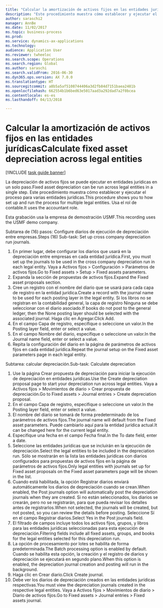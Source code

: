 ```yaml
--- 
title: "Calcular la amortización de activos fijos en las entidades jurídicas"
description: "Este procedimiento muestra cómo establecer y ejecutar el proceso de depreciación para varias entidades jurídicas."
author: saraschi2
manager: AnnBe
ms.date: 11/02/2017
ms.topic: business-process
ms.prod: 
ms.service: dynamics-ax-applications
ms.technology: 
audience: Application User
ms.reviewer: twheeloc
ms.search.scope: Operations
ms.search.region: Global
ms.author: saraschi
ms.search.validFrom: 2016-06-30
ms.dyn365.ops.version: AX 7.0.0
ms.translationtype: HT
ms.sourcegitcommit: a8b5a5af5108744406a3d2fb84d7151baea2481b
ms.openlocfilehash: 662554b1b6bed63e5017aad3a292dad7a2f0bcea
ms.contentlocale: es-es
ms.lasthandoff: 04/13/2018

---
```

# <a name="calculate-fixed-asset-depreciation-across-legal-entities"></a><span data-ttu-id="cf45e-103">Calcular la amortización de activos fijos en las entidades jurídicas</span><span class="sxs-lookup"><span data-stu-id="cf45e-103">Calculate fixed asset depreciation across legal entities</span></span>

[!INCLUDE [task guide banner](../../includes/task-guide-banner.md)]

<span data-ttu-id="cf45e-104">La depreciación de activos fijos se puede ejecutar en entidades jurídicas en un solo paso.</span><span class="sxs-lookup"><span data-stu-id="cf45e-104">Fixed asset depreciation can be run across legal entities in a single step.</span></span> <span data-ttu-id="cf45e-105">Este procedimiento muestra cómo establecer y ejecutar el proceso para varias entidades jurídicas.</span><span class="sxs-lookup"><span data-stu-id="cf45e-105">This procedure shows you to how set up and run the process for multiple legal entities.</span></span> <span data-ttu-id="cf45e-106">Usa el rol de contable.</span><span class="sxs-lookup"><span data-stu-id="cf45e-106">It uses the accountant role.</span></span>  

<span data-ttu-id="cf45e-107">Esta grabación usa la empresa de demostración USMF.</span><span class="sxs-lookup"><span data-stu-id="cf45e-107">This recording uses the USMF demo company.</span></span>


<span data-ttu-id="cf45e-108">Subtarea de (16) pasos: Configure diarios de ejecución de depreciación entre empresas.</span><span class="sxs-lookup"><span data-stu-id="cf45e-108">Steps (16) Sub-task: Set up cross company depreciation run journals.</span></span> 

1. <span data-ttu-id="cf45e-109">En primer lugar, debe configurar los diarios que usará en la depreciación entre empresas en cada entidad jurídica.</span><span class="sxs-lookup"><span data-stu-id="cf45e-109">First, you must set up the journals to be used in the cross company depreciation run in each legal entity.</span></span> <span data-ttu-id="cf45e-110">Vaya a Activos fijos > Configuración > Parámetros de activos fijos.</span><span class="sxs-lookup"><span data-stu-id="cf45e-110">Go to Fixed assets > Setup > Fixed assets parameters.</span></span> 
2. <span data-ttu-id="cf45e-111">Expanda la sección de propuestas de activos fijos.</span><span class="sxs-lookup"><span data-stu-id="cf45e-111">Expand the Fixed asset proposals section.</span></span> 
3. <span data-ttu-id="cf45e-112">Cree un registro con el nombre del diario que se usará para cada capa de registro en la entidad jurídica.</span><span class="sxs-lookup"><span data-stu-id="cf45e-112">Create a record with the journal name to be used for each posting layer in the legal entity.</span></span> <span data-ttu-id="cf45e-113">Si los libros no se registran en la contabilidad general, la capa de registro Ninguna se debe seleccionar con el diario asociado.</span><span class="sxs-lookup"><span data-stu-id="cf45e-113">If books do not post to the general ledger, then the None posting layer should be selected with the associated journal.</span></span> <span data-ttu-id="cf45e-114">Haga clic en Agregar.</span><span class="sxs-lookup"><span data-stu-id="cf45e-114">Click Add.</span></span> 
4. <span data-ttu-id="cf45e-115">En el campo Capa de registro, especifique o seleccione un valor.</span><span class="sxs-lookup"><span data-stu-id="cf45e-115">In the Posting layer field, enter or select a value.</span></span> 
5. <span data-ttu-id="cf45e-116">En el campo Nombre del diario, especifique o seleccione un valor.</span><span class="sxs-lookup"><span data-stu-id="cf45e-116">In the Journal name field, enter or select a value.</span></span> 
6. <span data-ttu-id="cf45e-117">Repita la configuración del diario en la página de parámetros de activos fijos en cada entidad jurídica.</span><span class="sxs-lookup"><span data-stu-id="cf45e-117">Repeat the journal setup on the Fixed asset parameters page in each legal entity.</span></span> 

<span data-ttu-id="cf45e-118">Subtarea: calcular depreciación.</span><span class="sxs-lookup"><span data-stu-id="cf45e-118">Sub-task: Calculate depreciation</span></span>

1. <span data-ttu-id="cf45e-119">Use la página Crear propuesta de depreciación para iniciar la ejecución de depreciación en entidades jurídicas.</span><span class="sxs-lookup"><span data-stu-id="cf45e-119">Use the Create depreciation proposal page to start your depreciation run across legal entities.</span></span> <span data-ttu-id="cf45e-120">Vaya a Activos fijos > Movimientos de diario > Crear propuesta de depreciación.</span><span class="sxs-lookup"><span data-stu-id="cf45e-120">Go to Fixed assets > Journal entries > Create depreciation proposal.</span></span> 
2. <span data-ttu-id="cf45e-121">En el campo Capa de registro, especifique o seleccione un valor.</span><span class="sxs-lookup"><span data-stu-id="cf45e-121">In the Posting layer field, enter or select a value.</span></span> 
3. <span data-ttu-id="cf45e-122">El nombre del diario se tomará de forma predeterminado de los parámetros de activos fijos.</span><span class="sxs-lookup"><span data-stu-id="cf45e-122">The journal name will default from the Fixed asset parameters.</span></span> <span data-ttu-id="cf45e-123">Puede cambiarlo aquí para la entidad jurídica actual.</span><span class="sxs-lookup"><span data-stu-id="cf45e-123">It can be changed here for the current legal entity.</span></span> 
4. <span data-ttu-id="cf45e-124">Especifique una fecha en el campo Fecha final.</span><span class="sxs-lookup"><span data-stu-id="cf45e-124">In the To date field, enter a date.</span></span> 
5. <span data-ttu-id="cf45e-125">Seleccione las entidades jurídicas que se incluirán en la ejecución de depreciación.</span><span class="sxs-lookup"><span data-stu-id="cf45e-125">Select the legal entities to be included in the depreciation run.</span></span> <span data-ttu-id="cf45e-126">Sólo se mostrarán en la lista las entidades jurídicas con diarios configurados para propuestas de activos fijos en la página de parámetros de activos fijos.</span><span class="sxs-lookup"><span data-stu-id="cf45e-126">Only legal entities with journals set up for Fixed asset proposals on the Fixed asset parameters page will be shown in the list.</span></span> 
6. <span data-ttu-id="cf45e-127">Cuando está habilitada, la opción Registrar diarios enviará automáticamente los diarios de depreciación cuando se crean.</span><span class="sxs-lookup"><span data-stu-id="cf45e-127">When enabled, the Post journals option will automatically post the depreciation journals when they are created.</span></span> <span data-ttu-id="cf45e-128">Si no están seleccionados, los diarios se crearán, pero no se registrarán, para que pueda revisar los detalles antes de registrarlos.</span><span class="sxs-lookup"><span data-stu-id="cf45e-128">When not selected, the journals will be created, but not posted, so you can review the details before posting.</span></span> <span data-ttu-id="cf45e-129">Seleccione Sí en el campo Registrar diarios.</span><span class="sxs-lookup"><span data-stu-id="cf45e-129">Select Yes in the Post journals field.</span></span> 
7. <span data-ttu-id="cf45e-130">El filtrado de campos incluye todos los activos fijos, grupos, y libros para las entidades jurídicas seleccionadas para esta ejecución de depreciación.</span><span class="sxs-lookup"><span data-stu-id="cf45e-130">Filtering fields include all fixed assets, groups, and books for the legal entities selected for this depreciation run.</span></span> 
8. <span data-ttu-id="cf45e-131">La opción de procesamiento por lotes se habilita de forma predeterminada.</span><span class="sxs-lookup"><span data-stu-id="cf45e-131">The Batch processing option is enabled by default.</span></span> <span data-ttu-id="cf45e-132">Cuando se habilita esta opción, la creación y el registro de diarios y depreciación se ejecutará en segundo plano.</span><span class="sxs-lookup"><span data-stu-id="cf45e-132">When this option is enabled, the depreciation journal creation and posting will run in the background.</span></span> 
9. <span data-ttu-id="cf45e-133">Haga clic en Crear diario.</span><span class="sxs-lookup"><span data-stu-id="cf45e-133">Click Create journal.</span></span> 
10. <span data-ttu-id="cf45e-134">Debe ver los diarios de depreciación creados en las entidades jurídicas respectivas.</span><span class="sxs-lookup"><span data-stu-id="cf45e-134">You must view the depreciation journals created in the respective legal entities.</span></span> <span data-ttu-id="cf45e-135">Vaya a Activos fijos > Movimientos de diario > Diario de activos fijos.</span><span class="sxs-lookup"><span data-stu-id="cf45e-135">Go to Fixed assets > Journal entries > Fixed assets journal.</span></span>

